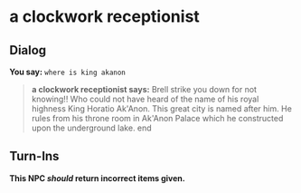 # a clockwork receptionist


## Dialog

**You say:** `where is king akanon`



>**a clockwork receptionist says:** Brell strike you down for not knowing!!  Who could not have heard of the name of his royal highness King Horatio Ak'Anon. This great city is named after him. He rules from his throne room in Ak'Anon Palace which he constructed upon the underground lake.
end

## Turn-Ins



**This NPC *should* return incorrect items given.**
